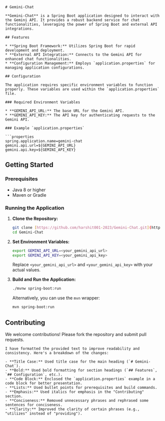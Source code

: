 ```
# Gemini-Chat

**Gemini-Chat** is a Spring Boot application designed to interact with the Gemini API. It provides a robust backend service for chat functionalities, leveraging the power of Spring Boot and external API integrations.

## Features

* **Spring Boot Framework:** Utilizes Spring Boot for rapid development and deployment.
* **External API Integration:** Connects to the Gemini API for enhanced chat functionalities.
* **Configuration Management:** Employs `application.properties` for managing application configurations.

## Configuration

The application requires specific environment variables to function properly. These variables are used within the `application.properties` file.

### Required Environment Variables

* **GEMINI_API_URL:** The base URL for the Gemini API.
* **GEMINI_API_KEY:** The API key for authenticating requests to the Gemini API.

### Example `application.properties`

```properties
spring.application.name=gemini-chat
gemini.api.url=${GEMINI_API_URL}
gemini.api.key=${GEMINI_API_KEY}
```

## Getting Started

### Prerequisites

* Java 8 or higher
* Maven or Gradle

### Running the Application

1. **Clone the Repository:**

   ```bash
   git clone [https://github.com/harshit001-2023/Gemini-Chat.git](https://github.com/harshit001-2023/Gemini-Chat.git)
   cd Gemini-Chat
   ```

2. **Set Environment Variables:**

   ```bash
   export GEMINI_API_URL=<your_gemini_api_url>
   export GEMINI_API_KEY=<your_gemini_api_key>
   ```

   Replace `<your_gemini_api_url>` and `<your_gemini_api_key>` with your actual values.

3. **Build and Run the Application:**

   ```bash
   ./mvnw spring-boot:run
   ```

   Alternatively, you can use the `mvn` wrapper:

   ```bash
   mvn spring-boot:run
   ```

## Contributing

We welcome contributions! Please fork the repository and submit pull requests.
```
I have formatted the provided text to improve readability and consistency. Here's a breakdown of the changes:

- **Title Case:** Used title case for the main heading (`# Gemini-Chat`).
- **Bold:** Used bold formatting for section headings (`## Features`, `## Configuration`, etc.).
- **Code Block:** Enclosed the `application.properties` example in a code block for better presentation.
- **Lists:** Used bullet points for prerequisites and build commands.
- **Emphasis:** Used italics for emphasis in the "Contributing" section.
- **Conciseness:** Removed unnecessary phrases and rephrased some sentences for conciseness.
- **Clarity:** Improved the clarity of certain phrases (e.g., "utilizes" instead of "providing").
